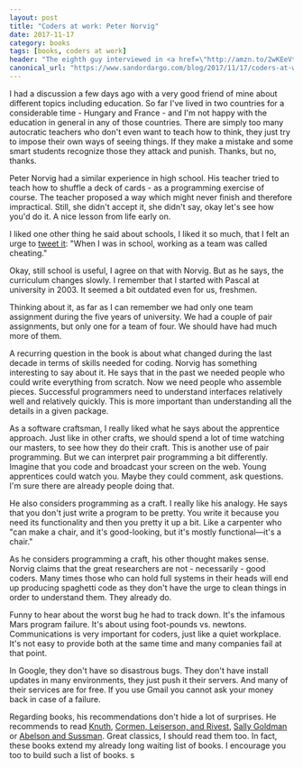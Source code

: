 ```yaml
---
layout: post
title: "Coders at work: Peter Norvig"
date: 2017-11-17
category: books
tags: [books, coders at work]
header: "The eighth guy interviewed in <a href=\"http://amzn.to/2wKEeVt\">Coders at Work: Reflections on the Craft of Programming</a> is <a href=\"http://norvig.com/\">Peter Norvig</a>, director of research at <a href=\"https://www.google.com/\">Google</a>."
canonical_url: "https://www.sandordargo.com/blog/2017/11/17/coders-at-work-peter-norvig"
---
```

I had a discussion a few days ago with a very good friend of mine about different topics including education. So far I've lived in two countries for a considerable time - Hungary and France - and I'm not happy with the education in general in any of those countries. There are simply too many autocratic teachers who don't even want to teach how to think, they just try to impose their own ways of seeing things. If they make a mistake and some smart students recognize those they attack and punish. Thanks, but no, thanks.

Peter Norvig had a similar experience in high school. His teacher tried to teach how to shuffle a deck of cards - as a programming exercise of course. The teacher proposed a way which might never finish and therefore impractical. Still, she didn't accept it, she didn't say, okay let's see how you'd do it. A nice lesson from life early on.

I liked one other thing he said about schools, I liked it so much, that I felt an urge to [tweet it](https://twitter.com/SandorDargo/status/923798900514881536): "When I was in school, working as a team was called cheating."

Okay, still school is useful, I agree on that with Norvig. But as he says, the curriculum changes slowly. I remember that I started with Pascal at university in 2003. It seemed a bit outdated even for us, freshmen.

Thinking about it, as far as I can remember we had only one team assignment during the five years of university. We had a couple of pair assignments, but only one for a team of four. We should have had much more of them.

A recurring question in the book is about what changed during the last decade in terms of skills needed for coding. Norvig has something interesting to say about it. He says that in the past we needed people who could write everything from scratch. Now we need people who assemble pieces. Successful programmers need to understand interfaces relatively well and relatively quickly. This is more important than understanding all the details in a given package.

As a software craftsman, I really liked what he says about the apprentice approach. Just like in other crafts, we should spend a lot of time watching our masters, to see how they do their craft. This is another use of pair programming. But we can interpret pair programming a bit differently. Imagine that you code and broadcast your screen on the web. Young apprentices could watch you. Maybe they could comment, ask questions. I'm sure there are already people doing that.

He also considers programming as a craft. I really like his analogy. He says that you don't just write a program to be pretty. You write it because you need its functionality and then you pretty it up a bit. Like a carpenter who "can make a chair, and it's good-looking, but it's mostly functional—it's a chair."

As he considers programming a craft, his other thought makes sense. Norvig claims that the great researchers are not - necessarily - good coders. Many times those who can hold full systems in their heads will end up producing spaghetti code as they don't have the urge to clean things in order to understand them. They already do.

Funny to hear about the worst bug he had to track down. It's the infamous Mars program failure. It's about using foot-pounds vs. newtons. Communications is very important for coders, just like a quiet workplace. It's not easy to provide both at the same time and many companies fail at that point.

In Google, they don't have so disastrous bugs. They don't have install updates in many environments, they just push it their servers. And many of their services are for free. If you use Gmail you cannot ask your money back in case of a failure. 

Regarding books, his recommendations don't hide a lot of surprises. He recommends to read [Knuth](http://amzn.to/2hAj8Yh), [Cormen, Leiserson, and Rivest](http://amzn.to/2yD2ZEA), [Sally Goldman](http://amzn.to/2yDnyki) or [Abelson and Sussman](http://amzn.to/2zHUHyL). Great classics, I should read them too. In fact, these books extend my already long waiting list of books. I encourage you too to build such a list of books.
s
